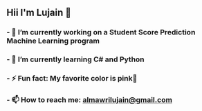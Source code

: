 ## Hii I'm Lujain 👋
### - 🔭 I’m currently working on a Student Score Prediction Machine Learning program
### - 🌱 I’m currently learning C# and Python
### - ⚡ Fun fact: My favorite color is pink🩷
### - 📫 How to reach me: [almawrilujain@gmail.com](mailto:almawrilujain@gmail.com)

<!--
**lujain06/lujain06** is a ✨ _special_ ✨ repository because its `README.md` (this file) appears on your GitHub profile.

Here are some ideas to get you started:

- 🔭 I’m currently working on ...
- 🌱 I’m currently learning ...
- 👯 I’m looking to collaborate on ...
- 🤔 I’m looking for help with ...
- 💬 Ask me about ...
- 📫 How to reach me: ...
- 😄 Pronouns: ...
- ⚡ Fun fact: ...
-->

